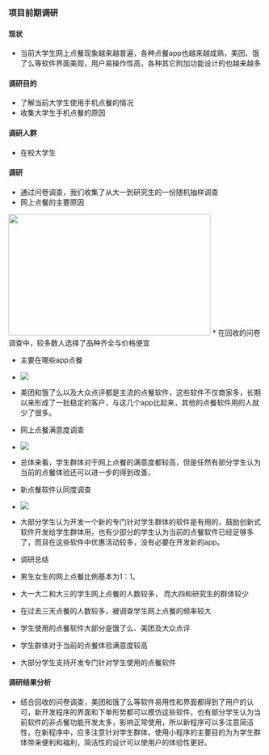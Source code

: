 ### 项目前期调研

#### 现状
* 当前大学生网上点餐现象越来越普遍，各种点餐app也越来越成熟，美团、饿了么等软件界面美观，用户易操作性高，各种其它附加功能设计的也越来越多

#### 调研目的

* 了解当前大学生使用手机点餐的情况
* 收集大学生手机点餐的原因

#### 调研人群
* 在校大学生

#### 调研
* 通过问卷调查，我们收集了从大一到研究生的一份随机抽样调查
 * 网上点餐的主要原因
 
<img src="/UML/pictures/IR3.jpg" width="400" height="240">
 * 在回收的问卷调查中，较多数人选择了品种齐全与价格便宜

 * 主要在哪些app点餐
* ![](/UML/pictures/IR4.jpg)
 * 美团和饿了么以及大众点评都是主流的点餐软件，这些软件不仅商家多，长期以来形成了一批稳定的客户，与这几个app比起来，其他的点餐软件用的人就少了很多。

 * 网上点餐满意度调查
* ![](/UML/pictures/IR5.jpg)
 * 总体来看，学生群体对于网上点餐的满意度都较高，但是任然有部分学生认为当前的点餐体验还可以进一步的得到改善。

 * 新点餐软件认同度调查
* ![](/UML/pictures/IR6.jpg)
 * 大部分学生认为开发一个新的专门针对学生群体的软件是有用的，鼓励创新式软件开发给学生群体用，也有少部分的学生认为当前的点餐软件已经足够多了，而且在这些软件中优惠活动较多，没有必要在开发新的app。

* 调研总结
 * 男生女生的网上点餐比例基本为1：1。
 * 大一大二和大三的学生网上点餐的人数较多， 而大四和研究生的群体较少
 * 在过去三天点餐的人数较多，被调查学生网上点餐的频率较大
 * 学生使用的点餐软件大部分是饿了么、美团及大众点评
 * 学生群体对于当前的点餐体验满意度较高
 * 大部分学生支持开发专门针对学生使用的点餐软件

#### 调研结果分析
* 结合回收的问卷调查，美团和饿了么等软件易用性和界面都得到了用户的认可，新开发程序的界面和下单形势都可以模仿这些软件，也有部分学生认为当前软件的非点餐功能开发太多，影响正常使用，所以新程序可以多注意简洁性，在新程序中，应多注意针对学生群体，使用小程序的主要目的为为学生群体带来便利和福利，简洁性的设计可以使用户的体验性更好。

